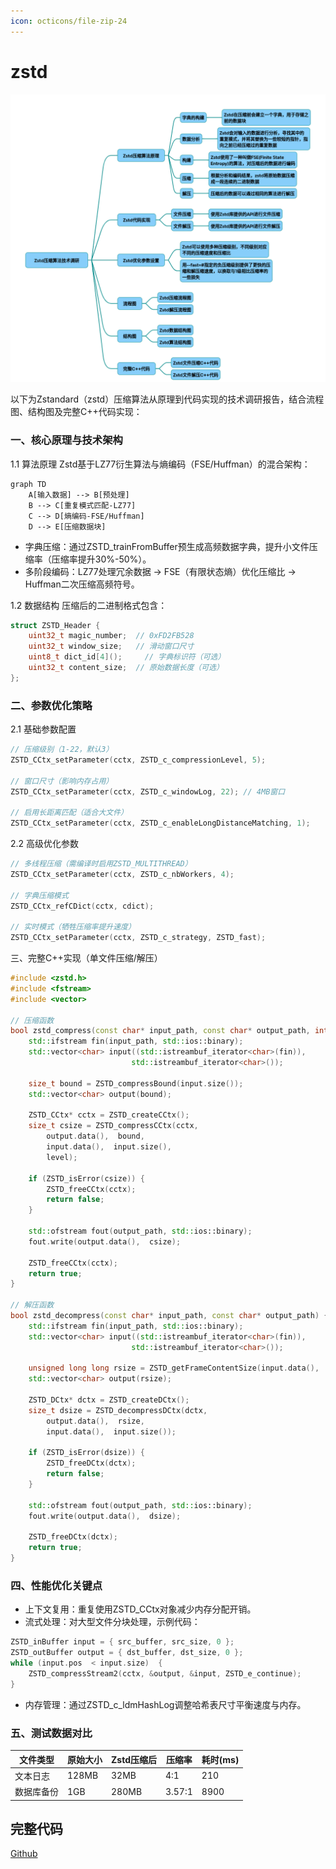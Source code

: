 ```yaml
---
icon: octicons/file-zip-24
---
```


# zstd

![](../../img/zstd.png)

以下为Zstandard（zstd）压缩算法从原理到代码实现的技术调研报告，结合流程图、结构图及完整C++代码实现：

### 一、核心原理与技术架构
1.1 算法原理
Zstd基于LZ77衍生算法与熵编码（FSE/Huffman）的混合架构：
~~~mermaid
graph TD 
    A[输入数据] --> B[预处理]
    B --> C[重复模式匹配-LZ77]
    C --> D[熵编码-FSE/Huffman]
    D --> E[压缩数据块]
~~~

* 字典压缩：通过ZSTD_trainFromBuffer预生成高频数据字典，提升小文件压缩率（压缩率提升30%-50%）。
* 多阶段编码：LZ77处理冗余数据 → FSE（有限状态熵）优化压缩比 → Huffman二次压缩高频符号。

1.2 数据结构
压缩后的二进制格式包含：
~~~cpp
struct ZSTD_Header {
    uint32_t magic_number;  // 0xFD2FB528 
    uint32_t window_size;   // 滑动窗口尺寸 
    uint8_t dict_id[4]();     // 字典标识符（可选）
    uint32_t content_size;  // 原始数据长度（可选）
};
~~~
### 二、参数优化策略
2.1 基础参数配置
~~~cpp
// 压缩级别（1-22，默认3）
ZSTD_CCtx_setParameter(cctx, ZSTD_c_compressionLevel, 5); 

// 窗口尺寸（影响内存占用）
ZSTD_CCtx_setParameter(cctx, ZSTD_c_windowLog, 22); // 4MB窗口 
 
// 启用长距离匹配（适合大文件）
ZSTD_CCtx_setParameter(cctx, ZSTD_c_enableLongDistanceMatching, 1);
~~~
2.2 高级优化参数
~~~cpp
// 多线程压缩（需编译时启用ZSTD_MULTITHREAD）
ZSTD_CCtx_setParameter(cctx, ZSTD_c_nbWorkers, 4); 
 
// 字典压缩模式 
ZSTD_CCtx_refCDict(cctx, cdict); 
 
// 实时模式（牺牲压缩率提升速度）
ZSTD_CCtx_setParameter(cctx, ZSTD_c_strategy, ZSTD_fast); 
~~~
三、完整C++实现（单文件压缩/解压）
~~~cpp
#include <zstd.h>
#include <fstream>
#include <vector>
 
// 压缩函数 
bool zstd_compress(const char* input_path, const char* output_path, int level=3) {
    std::ifstream fin(input_path, std::ios::binary);
    std::vector<char> input((std::istreambuf_iterator<char>(fin)), 
                           std::istreambuf_iterator<char>());
    
    size_t bound = ZSTD_compressBound(input.size()); 
    std::vector<char> output(bound);
    
    ZSTD_CCtx* cctx = ZSTD_createCCtx();
    size_t csize = ZSTD_compressCCtx(cctx, 
        output.data(),  bound, 
        input.data(),  input.size(),  
        level);
    
    if (ZSTD_isError(csize)) {
        ZSTD_freeCCtx(cctx);
        return false;
    }
    
    std::ofstream fout(output_path, std::ios::binary);
    fout.write(output.data(),  csize);
    
    ZSTD_freeCCtx(cctx);
    return true;
}
 
// 解压函数 
bool zstd_decompress(const char* input_path, const char* output_path) {
    std::ifstream fin(input_path, std::ios::binary);
    std::vector<char> input((std::istreambuf_iterator<char>(fin)), 
                           std::istreambuf_iterator<char>());
    
    unsigned long long rsize = ZSTD_getFrameContentSize(input.data(),  input.size()); 
    std::vector<char> output(rsize);
    
    ZSTD_DCtx* dctx = ZSTD_createDCtx();
    size_t dsize = ZSTD_decompressDCtx(dctx, 
        output.data(),  rsize, 
        input.data(),  input.size()); 
    
    if (ZSTD_isError(dsize)) {
        ZSTD_freeDCtx(dctx);
        return false;
    }
    
    std::ofstream fout(output_path, std::ios::binary);
    fout.write(output.data(),  dsize);
    
    ZSTD_freeDCtx(dctx);
    return true;
}
~~~
### 四、性能优化关键点
* 上下文复用：重复使用ZSTD_CCtx对象减少内存分配开销。
* 流式处理：对大型文件分块处理，示例代码：
~~~cpp
ZSTD_inBuffer input = { src_buffer, src_size, 0 };
ZSTD_outBuffer output = { dst_buffer, dst_size, 0 };
while (input.pos  < input.size)  {
    ZSTD_compressStream2(cctx, &output, &input, ZSTD_e_continue);
}
~~~
* 内存管理：通过ZSTD_c_ldmHashLog调整哈希表尺寸平衡速度与内存。
### 五、测试数据对比
|文件类型|	原始大小|	Zstd压缩后	|压缩率	|耗时(ms)|
|-|-|-|-|-|
|文本日志	|128MB	|32MB|	4:1	|210|
|数据库备份	|1GB|	280MB	|3.57:1	|8900|

## 完整代码
[Github](https://github.com/zhengtianzuo/zhengtianzuo.github.io/tree/master/code/026-zstd)
